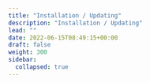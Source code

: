 ```yaml
---
title: "Installation / Updating"
description: "Installation / Updating"
lead: ""
date: 2022-06-15T08:49:15+00:00
draft: false
weight: 300
sidebar:
  collapsed: true
---
```

